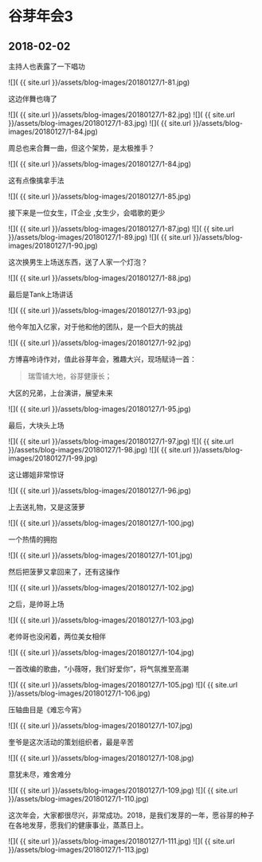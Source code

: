 谷芽年会3
====================

2018-02-02
------------------------

主持人也表露了一下唱功

![]( {{ site.url }}/assets/blog-images/20180127/1-81.jpg)

这边伴舞也嗨了

![]( {{ site.url }}/assets/blog-images/20180127/1-82.jpg)
![]( {{ site.url }}/assets/blog-images/20180127/1-83.jpg)
![]( {{ site.url }}/assets/blog-images/20180127/1-84.jpg)

周总也来合舞一曲，但这个架势，是太极推手？

![]( {{ site.url }}/assets/blog-images/20180127/1-84.jpg)

这有点像擒拿手法

![]( {{ site.url }}/assets/blog-images/20180127/1-85.jpg)

接下来是一位女生，IT企业 ,女生少，会唱歌的更少

![]( {{ site.url }}/assets/blog-images/20180127/1-87.jpg)
![]( {{ site.url }}/assets/blog-images/20180127/1-89.jpg)
![]( {{ site.url }}/assets/blog-images/20180127/1-90.jpg)

这次换男生上场送东西，送了人家一个灯泡？

![]( {{ site.url }}/assets/blog-images/20180127/1-88.jpg)

最后是Tank上场讲话

![]( {{ site.url }}/assets/blog-images/20180127/1-93.jpg)

他今年加入亿家，对于他和他的团队，是一个巨大的挑战

![]( {{ site.url }}/assets/blog-images/20180127/1-92.jpg)

方博喜呤诗作对，值此谷芽年会，雅趣大兴，现场赋诗一首：

>瑞雪铺大地，谷芽健康长；

大区的兄弟，上台演讲，展望未来

![]( {{ site.url }}/assets/blog-images/20180127/1-95.jpg)

最后，大块头上场

![]( {{ site.url }}/assets/blog-images/20180127/1-97.jpg)
![]( {{ site.url }}/assets/blog-images/20180127/1-98.jpg)
![]( {{ site.url }}/assets/blog-images/20180127/1-99.jpg)

这让娜姐非常惊讶

![]( {{ site.url }}/assets/blog-images/20180127/1-96.jpg)

上去送礼物，又是这菠萝

![]( {{ site.url }}/assets/blog-images/20180127/1-100.jpg)

一个热情的拥抱

![]( {{ site.url }}/assets/blog-images/20180127/1-101.jpg)

然后把菠萝又拿回来了，还有这操作

![]( {{ site.url }}/assets/blog-images/20180127/1-102.jpg)

之后，是帅哥上场

![]( {{ site.url }}/assets/blog-images/20180127/1-103.jpg)

老帅哥也没闲着，两位美女相伴

![]( {{ site.url }}/assets/blog-images/20180127/1-104.jpg)

一首改编的歌曲，“小薇呀，我们好爱你”，将气氛推至高潮

![]( {{ site.url }}/assets/blog-images/20180127/1-105.jpg)
![]( {{ site.url }}/assets/blog-images/20180127/1-106.jpg)

压轴曲目是《难忘今宵》

![]( {{ site.url }}/assets/blog-images/20180127/1-107.jpg)

奎爷是这次活动的策划组织者，最是辛苦

![]( {{ site.url }}/assets/blog-images/20180127/1-108.jpg)

意犹未尽，难舍难分

![]( {{ site.url }}/assets/blog-images/20180127/1-109.jpg)
![]( {{ site.url }}/assets/blog-images/20180127/1-110.jpg)

这次年会，大家都很尽兴，非常成功。2018，是我们发芽的一年，愿谷芽的种子在各地发芽，愿我们的健康事业，蒸蒸日上。

![]( {{ site.url }}/assets/blog-images/20180127/1-111.jpg)
![]( {{ site.url }}/assets/blog-images/20180127/1-113.jpg)

